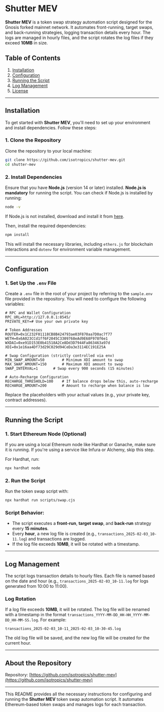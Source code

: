 # Shutter MEV

**Shutter MEV** is a token swap strategy automation script designed for the Gnosis forked mainnet network. It automates front-running, target swaps, and back-running strategies, logging transaction details every hour. The logs are managed in hourly files, and the script rotates the log files if they exceed **10MB** in size.

## Table of Contents

1. [Installation](#installation)
2. [Configuration](#configuration)
3. [Running the Script](#running-the-script)
4. [Log Management](#log-management)
5. [License](#license)

---

## Installation

To get started with **Shutter MEV**, you'll need to set up your environment and install dependencies. Follow these steps:

### 1. Clone the Repository

Clone the repository to your local machine:

```bash
git clone https://github.com/isotropics/shutter-mev.git
cd shutter-mev
```

### 2. Install Dependencies

Ensure that you have **Node.js** (version 14 or later) installed. **Node.js is mandatory** for running the script. You can check if Node.js is installed by running:

```bash
node -v
```

If Node.js is not installed, download and install it from [here](https://nodejs.org/).

Then, install the required dependencies:

```bash
npm install
```

This will install the necessary libraries, including `ethers.js` for blockchain interactions and `dotenv` for environment variable management.

---

## Configuration

### 1. Set Up the `.env` File

Create a `.env` file in the root of your project by referring to the `sample.env` file provided in the repository. You will need to configure the following variables:

```dotenv
# RPC and Wallet Configuration
RPC_URL=http://127.0.0.1:8545/
PRIVATE_KEY=# Use your own private key

# Token Addresses
ROUTER=0x1C232F01118CB8B424793ae03F870aa7D0ac7f77
WETH=0x6A023CCd1ff6F2045C3309768eAd9E68F978f6e1
WXDAI=0xe91D153E0b41518A2Ce8Dd3D7944Fa863463a97d
XDI=0x1e16aa4Df73d29C029d94CeDa3e3114EC191E25A

# Swap Configuration (strictly controlled via env)
MIN_SWAP_AMOUNT=50        # Minimum XDI amount to swap
MAX_SWAP_AMOUNT=150       # Maximum XDI amount to swap
SWAP_INTERVAL=1       # Swap every 900 seconds (15 minutes)

# Auto-Recharge Configuration
RECHARGE_THRESHOLD=100    # If balance drops below this, auto-recharge
RECHARGE_AMOUNT=200       # Amount to recharge when balance is low
```

Replace the placeholders with your actual values (e.g., your private key, contract addresses).

---

## Running the Script

### 1. Start Ethereum Node (Optional)

If you are using a local Ethereum node like Hardhat or Ganache, make sure it is running. If you're using a service like Infura or Alchemy, skip this step.

For Hardhat, run:

```bash
npx hardhat node
```

### 2. Run the Script

Run the token swap script with:

```bash
npx hardhat run scripts/swap.cjs
```

### Script Behavior:
- The script executes a **front-run**, **target swap**, and **back-run** strategy every **15 minutes**.
- Every **hour**, a new log file is created (e.g., `transactions_2025-02-03_10-11.log`) and transactions are logged.
- If the log file exceeds **10MB**, it will be rotated with a timestamp.

---

## Log Management

The script logs transaction details to hourly files. Each file is named based on the date and hour (e.g., `transactions_2025-02-03_10-11.log` for logs generated from 10:00 to 11:00).

### Log Rotation

If a log file exceeds **10MB**, it will be rotated. The log file will be renamed with a timestamp in the format `transactions_YYYY-MM-DD_HH-HH_YYYY-MM-DD_HH-MM-SS.log`. For example:

```
transactions_2025-02-03_10-11_2025-02-03_10-30-45.log
```

The old log file will be saved, and the new log file will be created for the current hour.

---

## About the Repository

Repository: [https://github.com/isotropics/shutter-mev](https://github.com/isotropics/shutter-mev)

---

This README provides all the necessary instructions for configuring and running the **Shutter MEV** token swap automation script. It automates Ethereum-based token swaps and manages logs for each transaction.

